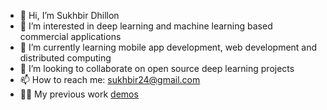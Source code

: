 - 👋 Hi, I’m Sukhbir Dhillon
- 👀 I’m interested in deep learning and machine learning based commercial applications 
- 🌱 I’m currently learning mobile app development, web development and distributed computing
- 💞️ I’m looking to collaborate on open source deep learning projects
- 📫 How to reach me: sukhbir24@gmail.com
- 👨‍💻 My previous work [demos](https://sites.google.com/view/sukhbir-dhillon/work)



<!---
dhillon24/dhillon24 is a ✨ special ✨ repository because its `README.md` (this file) appears on your GitHub profile.
You can click the Preview link to take a look at your changes.
--->
